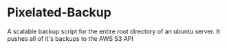 # Pixelated-Backup
A scalable backup script for the entire root directory of an ubuntu server. It pushes all of it's backups to the AWS S3 API
